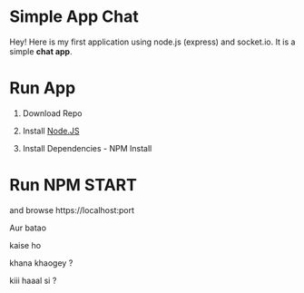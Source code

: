 Simple App Chat
===================


Hey! Here is my first application using node.js (express) and socket.io. It is a simple **chat app**. 

# Run App

1) Download Repo

2) Install [Node.JS](https://nodejs.org/en/) 

3) Install Dependencies - NPM Install


# Run NPM START 

and browse https://localhost:port

Aur batao

kaise ho 

khana khaogey ?

kiii haaal si ?
